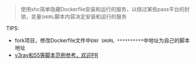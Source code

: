 > 使用shc简单隐藏Dockerfile安装和运行的服务，以绕过某些pass平台的封锁，变量`SHURL`脚本内容决定安装和运行的服务  
  
TIPS:  
* fork项目，修改Dockerfile文件中`ENV SHURL **********`中地址为自己的脚本地址  
* [v3ray和55等脚本范例参考，欢迎PR](https://github.com/mixool/across/tree/master/dockershc)  
